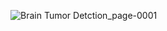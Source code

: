 ![Brain Tumor Detction_page-0001](https://github.com/user-attachments/assets/5ccd082d-cbcf-4d4a-9180-e58f1b59560a)

